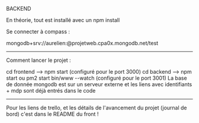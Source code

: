 BACKEND

En théorie, tout est installé avec un npm install

Se connecter à compass :

mongodb+srv://aurelien:<password>@projetweb.cpa0x.mongodb.net/test 


________________________________________________________________________________

Comment lancer le projet :

cd frontend --> npm start (configuré pour le port 3000)
cd backend --> npm start ou pm2 start bin/www --watch (configuré pour le port 3001)
La base de donnée mongodb est sur un serveur externe et les liens avec identifiants + mdp sont déjà entrés dans le code

________________________________________________________________________________

Pour les liens de trello, et les détails de l'avancement du projet (journal de bord) c'est dans le README du front !